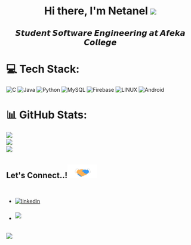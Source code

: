 <h1 align="center">Hi there, I'm Netanel</a> 
<img src="https://github.com/blackcater/blackcater/raw/main/images/Hi.gif" height="32"/></h1>
<h2 align="center">𝙎𝙩𝙪𝙙𝙚𝙣𝙩 𝙎𝙤𝙛𝙩𝙬𝙖𝙧𝙚 𝙀𝙣𝙜𝙞𝙣𝙚𝙚𝙧𝙞𝙣𝙜 𝙖𝙩 𝘼𝙛𝙚𝙠𝙖 𝘾𝙤𝙡𝙡𝙚𝙜𝙚</h2>

# 💻 Tech Stack:
![C](https://img.shields.io/badge/c-%2300599C.svg?style=for-the-badge&logo=c&logoColor=white) ![Java](https://img.shields.io/badge/java-%23ED8B00.svg?style=for-the-badge&logo=java&logoColor=white) ![Python](https://img.shields.io/badge/python-3670A0?style=for-the-badge&logo=python&logoColor=ffdd54) ![MySQL](https://img.shields.io/badge/mysql-%2300f.svg?style=for-the-badge&logo=mysql&logoColor=white) ![Firebase](https://img.shields.io/badge/Firebase-FF8A65?style=for-the-badge&logo=Firebase&logoColor=white)
 ![LINUX](https://img.shields.io/badge/Linux-FCC624?style=for-the-badge&logo=linux&logoColor=black)
 ![Android](https://img.shields.io/badge/android-00FF00?style=for-the-badge&logo=android&logoColor=white)

# 📊 GitHub Stats:
![](https://github-readme-stats.vercel.app/api/top-langs/?username=netanel97&theme=darcula&hide_border=false&include_all_commits=true&count_private=true&layout=compact)<br/>
![](https://github-readme-stats.vercel.app/api?username=Netanel&theme=darcula&hide_border=false&include_all_commits=true&count_private=true)<br/>
[![](https://visitcount.itsvg.in/api?id=netanel97&label=Profile%20Views&color=12&icon=5&pretty=true)](https://visitcount.itsvg.in)
<!--- bdika 


 <img src="https://github-readme-stats.vercel.app/api/top-langs?username=netanel97&show_icons=true&locale=en&layout=compact&line_height=20&title_color=7A7ADB&icon_color=2234AE&text_color=D3D3D3&bg_color=0,000000,130F40" width="375"  alt="0xabdulkhalid"/>
 
 --->

 
 
## <b> Let's Connect..!</b><img src="https://github.com/0xAbdulKhalid/0xAbdulKhalid/raw/main/assets/mdImages/handshake.gif" width ="80">
<br>
<div align='left'>

<ul>

<li>
<a href="https://www.linkedin.com/in/netanel-habas-9b1927233/" target="_blank">
<img src="https://img.shields.io/badge/linkedin:netanel%20Habas-%2300acee.svg?color=405DE6&style=for-the-badge&logo=linkedin&logoColor=white" alt=linkedin style="margin-bottom: 5px;"/>
</a>
</li>

<br>



<li>
<a href="netanelhabas@gmail.com" target="_blank">
<img src="https://img.shields.io/badge/gmail:netanelhabas@gmail.com-%23EA4335.svg?style=for-the-badge&logo=gmail&logoColor=white" t=mail style="margin-bottom: 5px;" />
</a>
</li>
	
</ul>
</div>

<br>
<img src="https://user-images.githubusercontent.com/73097560/115834477-dbab4500-a447-11eb-908a-139a6edaec5c.gif">
<br>
<br>
<br>

<div align='center'>
